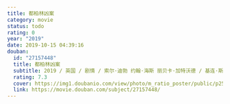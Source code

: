 ```yaml
---
title: 都柏林凶案
category: movie
status: todo
rating: 0
year: "2019"
date: 2019-10-15 04:39:16
douban:
  id: "27157448"
  title: 都柏林凶案
  subtitle: 2019 / 英国 / 剧情 / 索尔·迪勃 约翰·海斯 丽贝卡·加特沃德 / 基连·斯科特 莎拉·格林
  rating: 7.3
  cover: https://img1.doubanio.com/view/photo/m_ratio_poster/public/p2573021997.jpg
  link: https://movie.douban.com/subject/27157448/
---
```


